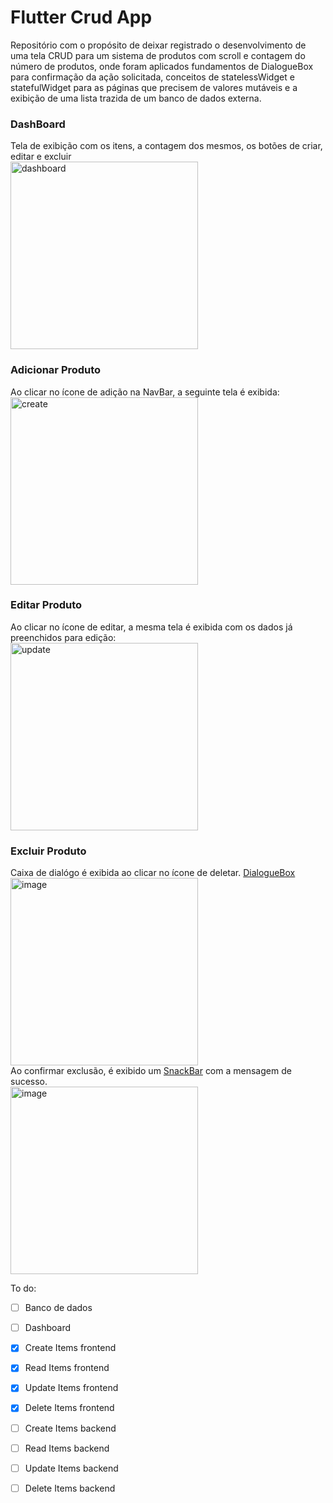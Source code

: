 # Flutter Crud App
 
Repositório com o propósito de deixar registrado o desenvolvimento de uma tela CRUD para um sistema de produtos com scroll e contagem do número de produtos, onde foram aplicados fundamentos de DialogueBox para confirmação da ação solicitada, conceitos de statelessWidget e statefulWidget para as páginas que precisem de valores mutáveis e a exibição de uma lista trazida de um banco de dados externa.
### DashBoard
Tela de exibição com os itens, a contagem dos mesmos, os botões de criar, editar e excluir<br>
<img width="300" alt="dashboard" src="https://user-images.githubusercontent.com/93293231/163660555-269921d2-3e10-4f64-ba4d-1da2641112b3.png">
### Adicionar Produto
Ao clicar no ícone de adição na NavBar, a seguinte tela é exibida:<br>
<img width="300" alt="create" src="https://user-images.githubusercontent.com/93293231/163660614-17b1a757-e1e0-4b48-9b34-93f4d65eec66.png">
### Editar Produto
Ao clicar no ícone de editar, a mesma tela é exibida com os dados já preenchidos para edição:<br>
<img width="300" alt="update" src="https://user-images.githubusercontent.com/93293231/163660700-e7aeabb1-6e66-4072-8301-afc1d282ee0f.png">
### Excluir Produto
Caixa de dialógo é exibida ao clicar no ícone de deletar. [DialogueBox](https://github.com/MarcusWeil/crud_and_dialoguebox/blob/main/lib/main.dart#L217)<br>
<img width="300" alt="image" src="https://user-images.githubusercontent.com/93293231/162858085-ab508fa8-dc6a-4564-836a-bfad10507a54.png">
<br>
Ao confirmar exclusão, é exibido um [SnackBar](https://github.com/MarcusWeil/crud_and_dialoguebox/blob/main/lib/components/show_snackbar.dart) com a mensagem de sucesso.<br>
<img width="300" alt="image" src="https://user-images.githubusercontent.com/93293231/164591896-ea4b2a76-6802-49e3-8e61-108079179cf4.png">


To do:
- [ ] Banco de dados
- [ ] Dashboard
- [x] Create Items frontend
- [x] Read Items frontend
- [x] Update Items frontend
- [x] Delete Items frontend


- [ ] Create Items backend
- [ ] Read Items backend
- [ ] Update Items backend
- [ ] Delete Items backend
